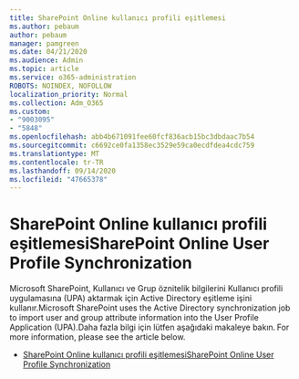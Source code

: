 ```yaml
---
title: SharePoint Online kullanıcı profili eşitlemesi
ms.author: pebaum
author: pebaum
manager: pamgreen
ms.date: 04/21/2020
ms.audience: Admin
ms.topic: article
ms.service: o365-administration
ROBOTS: NOINDEX, NOFOLLOW
localization_priority: Normal
ms.collection: Adm_O365
ms.custom:
- "9003095"
- "5848"
ms.openlocfilehash: abb4b671091fee60fcf836acb15bc3dbdaac7b54
ms.sourcegitcommit: c6692ce0fa1358ec3529e59ca0ecdfdea4cdc759
ms.translationtype: MT
ms.contentlocale: tr-TR
ms.lasthandoff: 09/14/2020
ms.locfileid: "47665378"
---
```

# <a name="sharepoint-online-user-profile-synchronization"></a><span data-ttu-id="2cfb8-102">SharePoint Online kullanıcı profili eşitlemesi</span><span class="sxs-lookup"><span data-stu-id="2cfb8-102">SharePoint Online User Profile Synchronization</span></span>

<span data-ttu-id="2cfb8-103">Microsoft SharePoint, Kullanıcı ve Grup öznitelik bilgilerini Kullanıcı profili uygulamasına (UPA) aktarmak için Active Directory eşitleme işini kullanır.</span><span class="sxs-lookup"><span data-stu-id="2cfb8-103">Microsoft SharePoint uses the Active Directory synchronization job to import user and group attribute information into the User Profile Application (UPA).</span></span><span data-ttu-id="2cfb8-104">Daha fazla bilgi için lütfen aşağıdaki makaleye bakın.</span><span class="sxs-lookup"><span data-stu-id="2cfb8-104"> For more information, please see the article below.</span></span>

- [<span data-ttu-id="2cfb8-105">SharePoint Online kullanıcı profili eşitlemesi</span><span class="sxs-lookup"><span data-stu-id="2cfb8-105">SharePoint Online User Profile Synchronization</span></span>](https://docs.microsoft.com/sharepoint/user-profile-sync)
